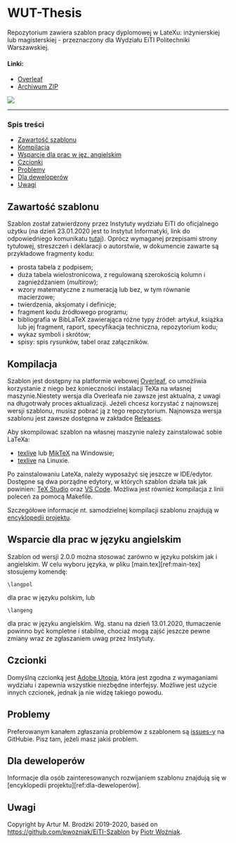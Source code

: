 # WUT-Thesis

Repozytorium zawiera szablon pracy dyplomowej w LateXu: inżynierskiej lub magisterskiej - przeznaczony dla Wydziału EiTI Politechniki Warszawskiej.

#### Linki:
[ref:overleaf]: https://www.overleaf.com/latex/templates/wut-thesis/vfvvdqztfqbt
[ref:current-zip]: https://github.com/ArturB/WUT-Thesis/releases/tag/2.1.0
[ref:alpha-zip]: https://github.com/ArturB/WUT-Thesis/releases/tag/2.1.0
[ref:poradnik-ii]: http://www.ii.pw.edu.pl/index.php/ii_pol/Instytut-Informatyki/Nauczanie/Poradnik-dyplomanta/Przygotowanie-pracy-dyplomowej
[ref:wiki-kompilacja]: https://github.com/ArturB/WUT-Thesis/wiki/Kompilacja-szablonu
[ref:wiki-dla-deweloperów]: https://github.com/ArturB/WUT-Thesis/wiki/Dla-deweloper%C3%B3w

[ref:releases-dir]: https://github.com/ArturB/WUT-Thesis/tree/master/releases

[ref:issues]: https://github.com/ArturB/WUT-Thesis/issues
[ref:releases]: https://github.com/ArturB/WUT-Thesis/releases

[ref:texlive]: https://www.tug.org/texlive/
[ref:miktex]: https://miktex.org/
[ref:texstudio]: https://www.texstudio.org/
[ref:vscode]: https://code.visualstudio.com/

* [Overleaf][ref:overleaf]
* [Archiwum ZIP][ref:releases]

![](https://i.imgur.com/yeeuWpC.png)

----
### Spis treści
* [Zawartość szablonu](#zawartość-szablonu)
* [Kompilacja](#kompilacja)
* [Wsparcie dla prac w jęz. angielskim](#wsparcie-dla-prac-w-języku-angielskim)
* [Czcionki](#czcionki)
* [Problemy](#problemy)
* [Dla deweloperów](#dla-deweloperów)
* [Uwagi](#uwagi)

## Zawartość szablonu
Szablon został zatwierdzony przez Instytuty wydziału EiTI do oficjalnego użytku (na dzień 23.01.2020 jest to Instytut Informatyki, link do odpowiedniego komunikatu [tutaj][ref:poradnik-ii]). Oprócz wymaganej przepisami strony tytułowej, streszczeń i deklaracji o autorstwie, w dokumencie zawarte są przykładowe fragmenty kodu:
- prosta tabela z podpisem;
- duża tabela wielostronicowa, z regulowaną szerokością kolumn i zagnieżdżaniem (*multirow*);
- wzory matematyczne z numeracją lub bez, w tym równanie macierzowe;
- twierdzenia, aksjomaty i definicje;
- fragment kodu źródłowego programu;
- bibliografia w BibLaTeX zawierająca różne typy źródeł: artykuł, książka lub jej fragment, raport, specyfikacja techniczna, repozytorium kodu;
- wykaz symboli i skrótów;
- spisy: spis rysunków, tabel oraz załączników.

## Kompilacja
Szablon jest dostępny na platformie webowej [Overleaf][ref:overleaf], co umożliwia korzystanie z niego bez konieczności instalacji TeXa na własnej maszynie.Niestety wersja dla Overleafa nie zawsze jest aktualna, z uwagi na długotrwały proces aktualizacji. Jeżeli chcesz korzystać z najnowszej wersji szablonu, musisz pobrać ją z tego repozytorium. Najnowsza wersja szablonu jest zawsze dostępna w zakładce [Releases][ref:releases]. 

Aby skompilować szablon na własnej maszynie należy zainstalować sobie LaTeXa:
- [texlive][ref:texlive] lub [MikTeX][ref:miktex] na Windowsie;
- [texlive][ref:texlive] na Linuxie.

Po zainstalowaniu LateXa, należy wyposażyć się jeszcze w IDE/edytor. Dostępne są dwa porządne edytory, w których szablon działa tak jak powinien: [TeX Studio][ref:texstudio] oraz [VS Code][ref:vscode]. Możliwa jest również kompilacja z linii poleceń za pomocą Makefile.

Szczegółowe informacje nt. samodzielnej kompilacji szablonu znajdują w [encyklopedii projektu][ref:wiki-kompilacja]. 

## Wsparcie dla prac w języku angielskim
Szablon od wersji 2.0.0 można stosować zarówno w języku polskim jak i angielskim. W celu wyboru języka, w pliku [main.tex][ref:main-tex] stosujemy komendę:

```
\langpol
```

dla prac w języku polskim, lub

```
\langeng
```

dla prac w języku angielskim. Wg. stanu na dzień 13.01.2020, tłumaczenie powinno być kompletne i stabilne, chociaż mogą zajść jeszcze pewne zmiany wraz ze zgłaszaniem uwag przez Instytuty.

## Czcionki
Domyślną czcionką jest [Adobe Utopia](https://ctan.org/pkg/fourier), która jest zgodna z wymaganiami wydziału i zapewnia wszystkie niezbędne interfejsy. Możliwe jest użycie innych czcionek, jednak ja nie widzę takiego powodu.

## Problemy
Preferowanym kanałem zgłaszania problemów z szablonem są [issues-y][ref:issues] na GitHubie. Pisz tam, jeżeli masz jakiś problem.

## Dla deweloperów
Informacje dla osób zainteresowanych rozwijaniem szablonu znajdują się w [encyklopedii projektu][ref:dla-deweloperów]. 

## Uwagi
Copyright by Artur M. Brodzki 2019-2020, based on https://github.com/pwozniak/EiTI-Szablon by [Piotr Woźniak](https://github.com/pwozniak).
